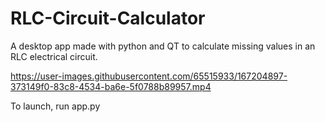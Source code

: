 # RLC-Circuit-Calculator
A desktop app made with python and QT to calculate missing values in an RLC electrical circuit.




https://user-images.githubusercontent.com/65515933/167204897-373149f0-83c8-4534-ba6e-5f0788b89957.mp4

To launch, run app.py
